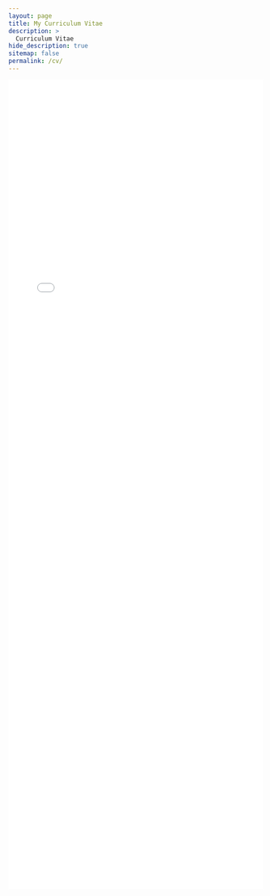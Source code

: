 ```yaml
---
layout: page
title: My Curriculum Vitae
description: >
  Curriculum Vitae
hide_description: true
sitemap: false
permalink: /cv/
---
```


<embed src="Logan-S-CV.pdf" width="100%" height="1600px" type="application/pdf">

